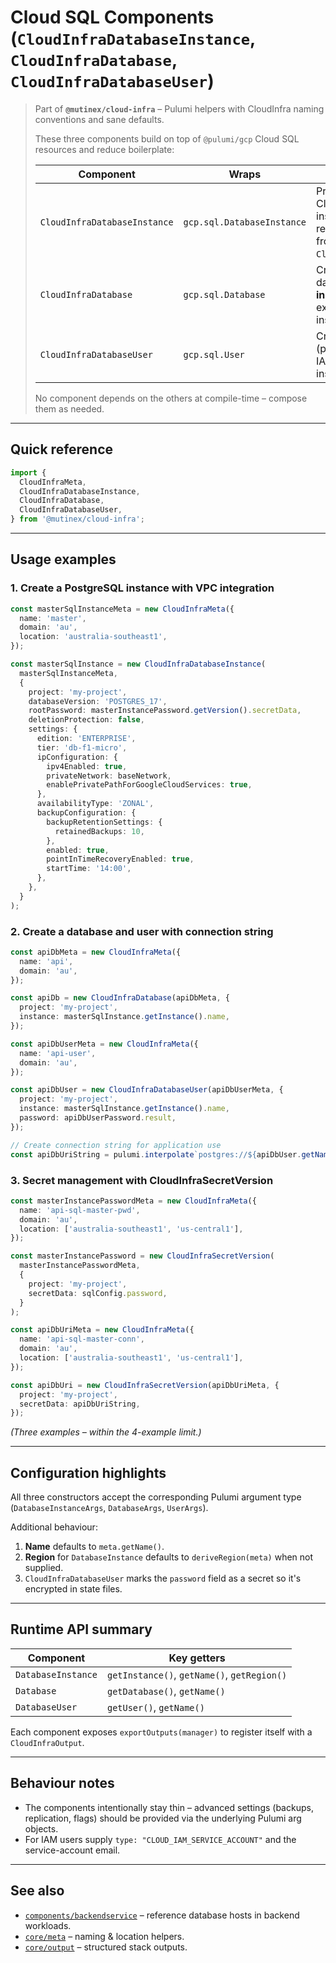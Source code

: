 # Cloud SQL Components (`CloudInfraDatabaseInstance`, `CloudInfraDatabase`, `CloudInfraDatabaseUser`)

> Part of **`@mutinex/cloud-infra`** – Pulumi helpers with CloudInfra naming
> conventions and sane defaults.
>
> These three components build on top of `@pulumi/gcp` Cloud SQL resources and
> reduce boilerplate:
>
> | Component                    | Wraps                      | Purpose                                                                   |
> | ---------------------------- | -------------------------- | ------------------------------------------------------------------------- |
> | `CloudInfraDatabaseInstance` | `gcp.sql.DatabaseInstance` | Provision a Cloud SQL instance with region derived from `CloudInfraMeta`. |
> | `CloudInfraDatabase`         | `gcp.sql.Database`         | Create a database **inside** an existing instance.                        |
> | `CloudInfraDatabaseUser`     | `gcp.sql.User`             | Create a user (password or IAM) for an instance.                          |
>
> No component depends on the others at compile-time – compose them as needed.

---

## Quick reference

```ts
import {
  CloudInfraMeta,
  CloudInfraDatabaseInstance,
  CloudInfraDatabase,
  CloudInfraDatabaseUser,
} from '@mutinex/cloud-infra';
```

---

## Usage examples

### 1. Create a PostgreSQL instance with VPC integration

```ts
const masterSqlInstanceMeta = new CloudInfraMeta({
  name: 'master',
  domain: 'au',
  location: 'australia-southeast1',
});

const masterSqlInstance = new CloudInfraDatabaseInstance(
  masterSqlInstanceMeta,
  {
    project: 'my-project',
    databaseVersion: 'POSTGRES_17',
    rootPassword: masterInstancePassword.getVersion().secretData,
    deletionProtection: false,
    settings: {
      edition: 'ENTERPRISE',
      tier: 'db-f1-micro',
      ipConfiguration: {
        ipv4Enabled: true,
        privateNetwork: baseNetwork,
        enablePrivatePathForGoogleCloudServices: true,
      },
      availabilityType: 'ZONAL',
      backupConfiguration: {
        backupRetentionSettings: {
          retainedBackups: 10,
        },
        enabled: true,
        pointInTimeRecoveryEnabled: true,
        startTime: '14:00',
      },
    },
  }
);
```

### 2. Create a database and user with connection string

```ts
const apiDbMeta = new CloudInfraMeta({
  name: 'api',
  domain: 'au',
});

const apiDb = new CloudInfraDatabase(apiDbMeta, {
  project: 'my-project',
  instance: masterSqlInstance.getInstance().name,
});

const apiDbUserMeta = new CloudInfraMeta({
  name: 'api-user',
  domain: 'au',
});

const apiDbUser = new CloudInfraDatabaseUser(apiDbUserMeta, {
  project: 'my-project',
  instance: masterSqlInstance.getInstance().name,
  password: apiDbUserPassword.result,
});

// Create connection string for application use
const apiDbUriString = pulumi.interpolate`postgres://${apiDbUser.getName()}:${apiDbUserPassword.result}@${masterSqlInstance.getInstance().privateIpAddress}/${apiDb.getDatabase().name}`;
```

### 3. Secret management with CloudInfraSecretVersion

```ts
const masterInstancePasswordMeta = new CloudInfraMeta({
  name: 'api-sql-master-pwd',
  domain: 'au',
  location: ['australia-southeast1', 'us-central1'],
});

const masterInstancePassword = new CloudInfraSecretVersion(
  masterInstancePasswordMeta,
  {
    project: 'my-project',
    secretData: sqlConfig.password,
  }
);

const apiDbUriMeta = new CloudInfraMeta({
  name: 'api-sql-master-conn',
  domain: 'au',
  location: ['australia-southeast1', 'us-central1'],
});

const apiDbUri = new CloudInfraSecretVersion(apiDbUriMeta, {
  project: 'my-project',
  secretData: apiDbUriString,
});
```

_(Three examples – within the 4-example limit.)_

---

## Configuration highlights

All three constructors accept the corresponding Pulumi argument type
(`DatabaseInstanceArgs`, `DatabaseArgs`, `UserArgs`).

Additional behaviour:

1. **Name** defaults to `meta.getName()`.
2. **Region** for `DatabaseInstance` defaults to `deriveRegion(meta)` when not supplied.
3. `CloudInfraDatabaseUser` marks the `password` field as a secret so it's encrypted in state files.

---

## Runtime API summary

| Component          | Key getters                                 |
| ------------------ | ------------------------------------------- |
| `DatabaseInstance` | `getInstance()`, `getName()`, `getRegion()` |
| `Database`         | `getDatabase()`, `getName()`                |
| `DatabaseUser`     | `getUser()`, `getName()`                    |

Each component exposes `exportOutputs(manager)` to register itself with a
`CloudInfraOutput`.

---

## Behaviour notes

- The components intentionally stay thin – advanced settings (backups,
  replication, flags) should be provided via the underlying Pulumi arg objects.
- For IAM users supply `type: "CLOUD_IAM_SERVICE_ACCOUNT"` and the service-account email.

---

## See also

- [`components/backendservice`](../backendservice) – reference database hosts in backend workloads.
- [`core/meta`](../../core/meta) – naming & location helpers.
- [`core/output`](../../core/output) – structured stack outputs.

